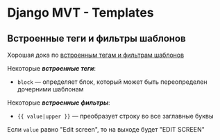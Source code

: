 # Django MVT - Templates

## Встроенные теги и фильтры шаблонов

Хорошая дока по [встроенным тегам и фильтрам шаблонов](https://django.fun/docs/django/ru/4.0/ref/templates/builtins/#dat)

Некоторые ***встроенные теги***: <br>
- `block` — определяет блок, который может быть переопределен дочерними шаблонам

Некоторые ***встроенные фильтры***: <br>
- `{{ value|upper }}` — преобразует строку во все заглавные буквы
 
Если `value` равно "Edit screen", то на выходе будет "EDIT SCREEN"

